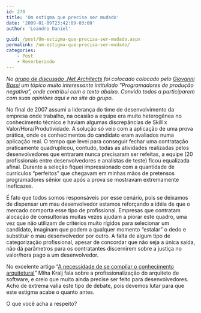 ```yaml
---
id: 270
title: 'Um estigma que precisa ser mudado'
date: '2009-01-09T23:42:09-03:00'
author: 'Leandro Daniel'

guid: /post/Um-estigma-que-precisa-ser-mudado.aspx
permalink: /um-estigma-que-precisa-ser-mudado/
categories:
    - Post
    - Reverberando
---
```


*No* [*grupo de discussão .Net Architects*](http://groups.google.com/group/dotnetarchitects?hl=pt) *foi colocado colocado pelo* [*Giovanni Bassi*](http://unplugged.giggio.net/) *um tópico muito interessante intitulado “Programadores de produção negativa”, onde contribui com o texto abaixo. Convido todos a participarem com suas opiniões aqui e no site do grupo.*

No final de 2007 assumi a liderança do time de desenvolvimento da empresa onde trabalho, na ocasião a equipe era muito heterogênea no conhecimento técnico e haviam algumas discrepâncias de Skill x Valor/Hora/Produtividade. A solução só veio com a aplicação de uma prova prática, onde os conhecimentos do candidato eram avaliados numa aplicação real. O tempo que levei para conseguir fechar uma contratação praticamente quadruplicou, contudo, todas as atividades realizadas pelos desenvolvedores que entraram nunca precisaram ser refeitas, a equipe (20 profissionais entre desenvolvedores e analistas de teste) ficou equalizada afinal. Durante a seleção fiquei impressionado com a quantidade de currículos “perfeitos” que chegavam em minhas mãos de pretensos programadores sênior que após a prova se mostravam extremamente ineficazes.

É fato que todos somos responsáveis por esse cenário, pois se deixamos de dispensar um mau desenvolvedor estamos reforçando a idéia de que o mercado comporta esse tipo de profissional. Empresas que contratam alocação de consultorias muitas vezes ajudam a piorar este quadro, uma vez que não utilizam de critérios muito rígidos para selecionar um candidato, imaginam que podem a qualquer momento “estalar” o dedo e substituir o mau desenvolvedor por outro. A falta de algum tipo de categorização profissional, apesar de concordar que não seja a única saída, não dá parâmetros para os contratantes discernirem sobre a justiça no valor/hora pago a um desenvolvedor.

No excelente artigo “[A necessidade de se compilar o conhecimento arquitetural](http://www.microsoft.com/brasil/msdn/arquitetura/journal/journal15_cap06.mspx)” Miha Kralj fala sobre a profissionalização do arquiteto de software, e creio que muito ainda precise ser feito para desenvolvedores. Acho de extrema valia este tipo de debate, pois devemos lutar para que este estigma acabe o quanto antes.

O que você acha a respeito?